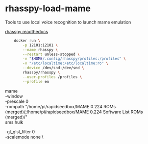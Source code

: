 # rhasspy-load-mame
Tools to use local voice recognition to launch mame emulation

[rhasspy readthedocs](https://rhasspy.readthedocs.io/en/latest/)

```bash
    docker run \
        -p 12101:12101 \
        --name rhasspy \
        --restart unless-stopped \
        -v "$HOME/.config/rhasspy/profiles:/profiles" \
        -v "/etc/localtime:/etc/localtime:ro" \
        --device /dev/snd:/dev/snd \
        rhasspy/rhasspy \
        --user-profiles /profiles \
        --profile en
```


mame \
    -window \
    -prescale 0 \
    -rompath "/home/pi/rapidseedbox/MAME 0.224 ROMs (merged)/;/home/pi/rapidseedbox/MAME 0.224 Software List ROMs (merged)/" \
    sms hulk

-gl_glsl_filter 0 \
-scalemode none \